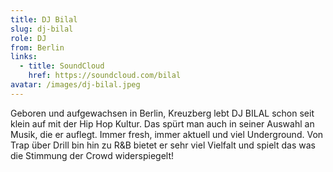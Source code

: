 ```yaml
---
title: DJ Bilal
slug: dj-bilal
role: DJ
from: Berlin
links:
  - title: SoundCloud
    href: https://soundcloud.com/bilal
avatar: /images/dj-bilal.jpeg
---
```

Geboren und aufgewachsen in Berlin, Kreuzberg lebt DJ BILAL schon seit klein auf mit der Hip Hop Kultur. Das spürt man auch in seiner Auswahl an Musik, die er auflegt. Immer fresh, immer aktuell und viel Underground. Von Trap über Drill bin hin zu R&B bietet er sehr viel Vielfalt und spielt das was die Stimmung der Crowd widerspiegelt!